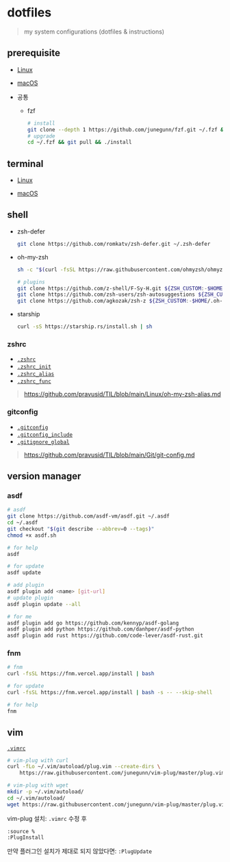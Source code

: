 # dotfiles

> my system configurations (dotfiles & instructions)

## prerequisite

- [Linux](./linux/applications.md#cli)

- [macOS](./macos/README.md#homebrew)

- 공통

  - fzf

    ```sh
    # install
    git clone --depth 1 https://github.com/junegunn/fzf.git ~/.fzf && ~/.fzf/install
    # upgrade
    cd ~/.fzf && git pull && ./install
    ```

## terminal

- [Linux](./linux/terminal.md)

- [macOS](./macos/README.md#iterm2)

## shell

- zsh-defer

  ```sh
  git clone https://github.com/romkatv/zsh-defer.git ~/.zsh-defer
  ```

- oh-my-zsh

  ```sh
  sh -c "$(curl -fsSL https://raw.githubusercontent.com/ohmyzsh/ohmyzsh/master/tools/install.sh)"

  # plugins
  git clone https://github.com/z-shell/F-Sy-H.git ${ZSH_CUSTOM:-$HOME/.oh-my-zsh/custom}/plugins/F-Sy-H
  git clone https://github.com/zsh-users/zsh-autosuggestions ${ZSH_CUSTOM:-$HOME/.oh-my-zsh/custom}/plugins/zsh-autosuggestions
  git clone https://github.com/agkozak/zsh-z ${ZSH_CUSTOM:-$HOME/.oh-my-zsh/custom}/plugins/zsh-z
  ```

- starship

  ```sh
  curl -sS https://starship.rs/install.sh | sh
  ```

### zshrc

- [`.zshrc`](./.zshrc)
- [`.zshrc_init`](./.zshrc_init)
- [`.zshrc_alias`](./.zshrc_alias)
- [`.zshrc_func`](./.zshrc_func)

> <https://github.com/pravusid/TIL/blob/main/Linux/oh-my-zsh-alias.md>

### gitconfig

- [`.gitconfig`](./.gitconfig)
- [`.gitconfig_include`](./.gitconfig_include)
- [`.gitignore_global`](./.gitignore_global)

> <https://github.com/pravusid/TIL/blob/main/Git/git-config.md>

## version manager

### asdf

```sh
# asdf
git clone https://github.com/asdf-vm/asdf.git ~/.asdf
cd ~/.asdf
git checkout "$(git describe --abbrev=0 --tags)"
chmod +x asdf.sh

# for help
asdf

# for update
asdf update

# add plugin
asdf plugin add <name> [git-url]
# update plugin
asdf plugin update --all

# for me
asdf plugin add go https://github.com/kennyp/asdf-golang
asdf plugin add python https://github.com/danhper/asdf-python
asdf plugin add rust https://github.com/code-lever/asdf-rust.git
```

### fnm

```sh
# fnm
curl -fsSL https://fnm.vercel.app/install | bash

# for update
curl -fsSL https://fnm.vercel.app/install | bash -s -- --skip-shell

# for help
fnm
```

## vim

[`.vimrc`](./.vimrc)

```sh
# vim-plug with curl
curl -fLo ~/.vim/autoload/plug.vim --create-dirs \
    https://raw.githubusercontent.com/junegunn/vim-plug/master/plug.vim

# vim-plug with wget
mkdir -p ~/.vim/autoload/
cd ~/.vim/autoload/
wget https://raw.githubusercontent.com/junegunn/vim-plug/master/plug.vim
```

vim-plug 설치: `.vimrc` 수정 후

```vim
:source %
:PlugInstall
```

만약 플러그인 설치가 제대로 되지 않았다면: `:PlugUpdate`
